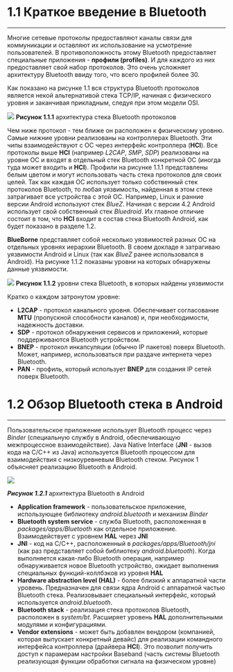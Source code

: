# 1.1 Краткое введение в Bluetooth
-------------------------------
Многие сетевые протоколы предоставляют каналы связи для коммуникации и оставляют их использование на усмотрение пользователей. В противоположность этому Bluetooth предоставляет специальные приложения - **профили (profiles)**. И для каждого из них предоставляет свой набор протоколов. Это очень усложняет архитектуру Bluetooth ввиду того, что всего профилей более 30.

Как показано на рисунке 1.1 вся структура Bluetooth протоколов является некой альтернативой стека TCP/IP, начиная с физического уровня и заканчивая прикладным, следуя при этом модели OSI.

![](https://s88sas.storage.yandex.net/rdisk/91e7adde4126c91bcac81841a93ce640228d6370aa6f4912925e675e083279e5/5eb84a17/VjhUqhsAETQC8mIPmDmVva-EHqaGqYTZLIiZqGPMbBTu1OXbNhCL8lhGAkqYB8-2rysZQ-1OwEyosfb09U5XYQ==?uid=1040559485&filename=image--015.jpg&disposition=inline&hash=&limit=0&content_type=image%2Fjpeg&tknv=v2&owner_uid=1040559485&etag=890f4d45673b4df6e94ea7e944c6caa0&hid=73980904cc19cd0794eb3ce0599c8b0a&media_type=image&fsize=67402&rtoken=XEck4RTJReva&force_default=yes&ycrid=na-6ae9d863a307be80c70f6a295e18a449-downloader16h&ts=5a54f888573c0&s=3388ba59170a6fa32a2cd5c61efbc66565896f11164e782cf8eb44ba4f3c18a2&pb=U2FsdGVkX19uyND8AKNT19OvG5LC0P1xTDO9eBFP2sfVKr3GKynq7WFq0o-SF_TYr6XAQQ2Txw3vfNWJhg7jhBm0itWiyM8x3fGfve7kZ_Q)
**Рисунок 1.1.1** архитектура стека Bluetooth протоколов

Чем ниже протокол - тем ближе он расположен к физическому уровню. Самые нижние уровни реализованы на контроллерах Bluetooth. Эти чипы взаимодействуют с ОС через интерфейс контроллера (**HCI**). Все протоколы выше **HCI** (например *L2CAP*, *SMP*, *SDP*) реализованы на уровне ОС и входят в отдельный стек Bluetooth конкретной ОС (иногда туда может входить и **HCI**). Профили на рисунке 1.1.1 представлены белым цветом и могут использовать часть стека протоколов для своих целей. Так как каждая ОС использует только собственный стек протоколов Bluetooth, то любая уязвимость, найденная в этом стеке затрагивает все устройства с этой ОС. Например, Linux и ранние версии Android используют стек *BlueZ*. Начиная с версии 4.2 Android использует свой собственный стек *Bluedroid*. Их главное отличие состоит в том, что **HCI** входит в состав стека Bluetooth Android, как будет показано в разделе 1.2.

**BlueBorne** представляет собой несколько уязвимостей разных ОС на отдельных уровнях иерархии Bluetooth. В своем докладе я затрагиваю уязвимости Android и Linux (так как *BlueZ* ранее использовался в Android). На рисунке 1.1.2 показаны уровни на которых обнаружены данные уязвимости.

![](https://s172i.storage.yandex.net/rdisk/05ad1ce0b74c4274a2e32bdd30f48b54aa190e9650041d7267617f248a7158af/5eb85713/VjhUqhsAETQC8mIPmDmVvSVe9WY5_j_kRagJoJ8NNGMqtSBNjfxEEXoNbYu-sAXjOu56ky8T7tmtNhLFSuuKsA==?uid=1040559485&filename=image--013.jpg&disposition=inline&hash=&limit=0&content_type=image%2Fjpeg&tknv=v2&owner_uid=1040559485&fsize=112968&hid=e954b81d4140c54053a026302e433d39&etag=6432896b8aa4b7b82fc66ba09f40eacc&media_type=image&rtoken=ENNuB1zDTHCj&force_default=yes&ycrid=na-cc857b24fee1f7c86b44cc4528fd1b25-downloader18f&ts=5a5504ea5aac0&s=e52b64da1e5f7205be82446401bd4e107ebc1fae7d4c843cf2af1097f499bc18&pb=U2FsdGVkX19ZZOHpwZsIA-X_2KnPb3jW_y04TIdMKKfmEP-SjN_Sc_qJjQjVNpRwR5C3ToiFjfVT17q4623pTa6uycX56ghkWg8OxzV0S_E)
**Рисунок 1.1.2** уровни стека Bluetooth, в которых найдены уязвимости

Кратко о каждом затронутом уровне:
- **L2CAP** - протокол канального уровня. Обеспечивает согласование **MTU** (пропускной способности каналов) и, при необходимости, надежность доставки.
- **SDP** - протокол обнаружения сервисов и приложений, которые поддерживаются Bluetooth устройством.
- **BNEP** - протокол инкапсуляции (обычно IP пакетов) поверх Bluetooth. Может, например, использоваться при раздаче интернета через Bluetooth.
- **PAN** - профиль, который использует **BNEP** для создания IP сетей поверх Bluetooth.

# 1.2 Обзор Bluetooth стека в Android
--------------------------------
Пользовательское приложение использует Bluetooth процесс через *Binder* (специальную службу в Android, обеспечивающую межпроцессное взаимодействие). Java Native Interface (**JNI** - вызов кода на C/C++ из Java) используется Bluetooth процессом для взаимодействия с низкоуревневым Bluetooth стеком. Рисунок 1 объясняет реализацию Bluetooth в Android.

![](https://s09sas.storage.yandex.net/rdisk/fadfe8afdc50881366f5546b9a6a964cacac14000f931503c9d71ef8aa1cf02c/5eb82a4e/VjhUqhsAETQC8mIPmDmVvSsGxaJTp7BGKDTbHC4TO4leCCHblS7Qn-YXyBLZdnhnOFlHAWMwaie0JAfQA6WFBQ==?uid=1040559485&filename=ape_fwk_bluetooth.png&disposition=inline&hash=&limit=0&content_type=image%2Fpng&tknv=v2&owner_uid=1040559485&media_type=image&etag=bb84bb573d3272eb0df245ddbc577700&fsize=40617&hid=f9a1d84542715f3826d6e1403a4ebc9b&rtoken=XNkjP4EiD0zY&force_default=yes&ycrid=na-313dd79bc5ac172a0d535744f6eb6626-downloader1f&ts=5a54da384af80&s=43db5e9ce00f56fb45e5890388711a7a40705a98c9a45cce792d8a0ace8de97a&pb=U2FsdGVkX18Y5U8jILJrM3FKBtjpKzpHodyIVUm9s4yeWe20pyWP9_87M2vW62eMiw7c4Rsna6SyOONQpbWrngDkwLb3kmfKywWn6ubcwNo)

***Рисунок 1.2.1*** архитектура Bluetooth в Android
     
- **Application framework** - пользовательское приложение, использующее библиотеку *android.bluetooth* и механизм *Binder*
- **Bluetooth system service** - служба Bluetooth, расположенная в *packages/apps/Bluetooth* как отдельное приложение. Взаимодействует с уровнем **HAL** через **JNI**
- **JNI** - код на С/C++, расположенный в *packages/apps/Bluetooth/jni* (как раз представляет собой библиотеку *android.bluetooth*). Когда выполняется какая-либо Bluetooth операция, например обнаруживается новое Bluetooth устройство,  ожидает выполнения специальных функций-коллбэков из уровня **HAL**
- **Hardware abstraction level (HAL)** - более близкий к аппаратной части уровень. Предназначен для связи ядра Android c аппаратной частью Bluetooth стека. Реализовывает специальный интерфейс, который используется *android.bluetooth*.
- **Bluetooth stack** - реализация стека протоколов Bluetooth, расположен в *system/bt*. Расширяет уровень **HAL** дополнительными модулями и конфигурациями.
- **Vendor extensions** - может быть добавлен вендором (компанией, которая выпускает конкретный девайс) для реализации командного интерфейса контроллера (драйвера **HCI**). Это позволит получить доступ к парамерам настройки Baseband (часть системы Bluetooth реализующая функции обработки сигнала на физическом уровне)
